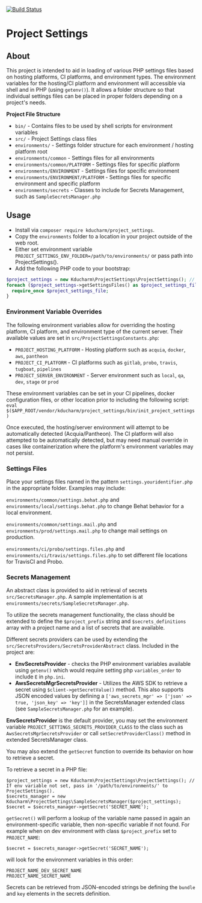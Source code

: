 [![Build Status](https://travis-ci.com/kducharm/project_settings.svg?branch=master)](https://travis-ci.com/kducharm/project_settings)

# Project Settings

## About

This project is intended to aid in loading of various PHP settings files based on hosting platforms, CI platforms, and environment types. The environment variables for the hosting/CI platform and environment will accessible via shell and in PHP (using `getenv()`). It allows a folder structure so that individual settings files can be placed in proper folders depending on a project's needs.

**Project File Structure**
* `bin/` - Contains files to be used by shell scripts for environment variables
* `src/` - Project Settings class files
* `environments/` - Settings folder structure for each environment / hosting platform root
* `environments/common` - Settings files for all environments
* `environments/common/PLATFORM` - Settings files for specific platform
* `environments/ENVIRONMENT` - Settings files for specific environment
* `environments/ENVIRONMENT/PLATFORM` - Settings files for specific environment and specific platform
* `environments/secrets` - Classes to include for Secrets Management, such as `SampleSecretsManager.php`

## Usage

* Install via `composer require kducharm/project_settings`.
* Copy the `environments` folder to a location in your project outside of the web root.
* Either set environment variable `PROJECT_SETTINGS_ENV_FOLDER=/path/to/environments/` or pass path into ProjectSettings().
* Add the following PHP code to your bootstrap:
``` php
$project_settings = new Kducharm\ProjectSettings\ProjectSettings(); // If env variable not set, pass in '/path/to/environments/' to ProjectSettings().
foreach ($project_settings->getSettingsFiles() as $project_settings_file) {
  require_once $project_settings_file;
}
```

### Environment Variable Overrides
The following environment variables allow for overriding the hosting platform, CI platform, and environment type of the current server.
Their available values are set in `src/ProjectSettingsConstants.php`:
* `PROJECT_HOSTING_PLATFORM` - Hosting platform such as `acquia`, `docker`, `aws`, `pantheon`
* `PROJECT_CI_PLATFORM` - CI platforms such as `gitlab`, `probo`, `travis`, `tugboat`, `pipelines`
* `PROJECT_SERVER_ENVIRONMENT` - Server environment such as `local`, `qa`, `dev`, `stage` or `prod`

These environment variables can be set in your CI pipelines, docker configuration files, or other location prior to including the following script:
`eval $($APP_ROOT/vendor/kducharm/project_settings/bin/init_project_settings)`

Once executed, the hosting/server environment will attempt to be automatically detected (Acquia/Pantheon). 
The CI platform will also attempted to be automatically detected, but may need manual override in cases like containerization where the platform's environment variables may not persist.

### Settings Files
Place your settings files named in the pattern `settings.youridentifier.php` in the appropriate folder.
Examples may include:

`environments/common/settings.behat.php` and `environments/local/settings.behat.php` to change Behat behavior for a local environment.

`environments/common/settings.mail.php` and `environments/prod/settings.mail.php` to change mail settings on production.

`environments/ci/probo/settings.files.php` and `environments/ci/travis/settings.files.php` to set different file locations for TravisCI and Probo.

### Secrets Management
An abstract class is provided to aid in retrieval of secrets `src/SecretsManager.php`. A sample implementation is at `environments/secrets/SampleSecretsManager.php`.

To utilize the secrets management functionality, the class should be extended to define the `$project_prefix` string and `$secrets_definitions` array with a project name and a list of secrets that are available.

Different secrets providers can be used by extending the `src/SecretsProviders/SecretsProviderAbstract` class. Included in the project are:
- **EnvSecretsProvider** - checks the PHP environment variables available using `getenv()` which would require setting php `variables_order` to include `E` in `php.ini`.
- **AwsSecretsMgrSecretsProvider** - Utilizes the AWS SDK to retrieve a secret using `$client->getSecretValue()` method. This also supports JSON encoded values by defining a `['aws_secrets_mgr' => ['json' => true, 'json_key' => 'key']]` in the SecretsManager extended class (see `SampleSecretsManager.php` for an example).

**EnvSecretsProvider** is the default provider, you may set the environment variable `PROJECT_SETTINGS_SECRETS_PROVIDER_CLASS` to the class such as `AwsSecretsMgrSecretsProvider` or call `setSecretProviderClass()` method in extended SecretsManager class.

You may also extend the `getSecret` function to override its behavior on how to retrieve a secret.

To retrieve a secret in a PHP file:
```
$project_settings = new Kducharm\ProjectSettings\ProjectSettings(); // If env variable not set, pass in '/path/to/environments/' to ProjectSettings().
$secrets_manager = new Kducharm\ProjectSettings\SampleSecretsManager($project_settings);
$secret = $secrets_manager->getSecret('SECRET_NAME');
```

`getSecret()` will perform a lookup of the variable name passed in again an environment-specific variable, then non-specific variable if not found. For example when on dev environment with class `$project_prefix` set to `PROJECT_NAME`:
```
$secret = $secrets_manager->getSecret('SECRET_NAME');
```
will look for the environment variables in this order:
```
PROJECT_NAME_DEV_SECRET_NAME
PROJECT_NAME_SECRET_NAME
```

Secrets can be retrieved from JSON-encoded strings be defining the `bundle` and `key` elements in the secrets definition.

